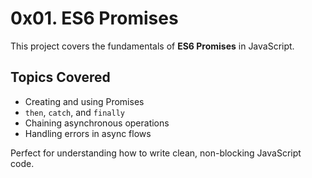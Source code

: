 # 0x01. ES6 Promises

This project covers the fundamentals of **ES6 Promises** in JavaScript.

## Topics Covered

- Creating and using Promises
- `then`, `catch`, and `finally`
- Chaining asynchronous operations
- Handling errors in async flows

Perfect for understanding how to write clean, non-blocking JavaScript code.

